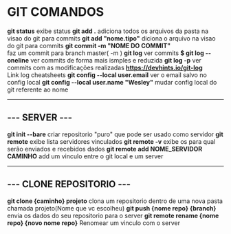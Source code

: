 # GIT COMANDOS

**git status**
exibe status
**git add .**
adiciona todos os arquivos da pasta na visao do git para commits
**git add "nome.tipo"**
diciona o arquivo na visao do git para commits
**git commit -m "NOME DO COMMIT"** 		    
faz um commit para branch master( -m )
**git log**
ver commits
**$ git log --oneline**
ver commits de forma mais ismples e reduzida
**git log -p**
ver commits com as modificações realizadas
**https://devhints.io/git-log** 		    
Link log cheatsheets
**git config --local user.email**
ver o email salvo no config local
**git config --local user.name "Wesley"**
mudar config local do git referente ao nome

---

## --- SERVER ---

**git init --bare**
criar repositorio "puro" que pode ser usado como servidor
**git remote**
exibe lista servidores vinculados
**git remote -v**
exibe os para qual serão enviados e recebidos dados
**git remote add NOME_SERVIDOR CAMINHO**
add um vinculo entre o git local e um server

---

## --- CLONE REPOSITORIO --- 

**git clone {caminho} projeto**
clona um repositorio dentro de uma nova pasta chamada projeto(Nome que vc escolheu)
**git push {nome repo} {branch}**
envia os dados do seu repositorio para o server
**git remote rename {nome repo} {novo nome repo}**
Renomear um vinculo com o server


